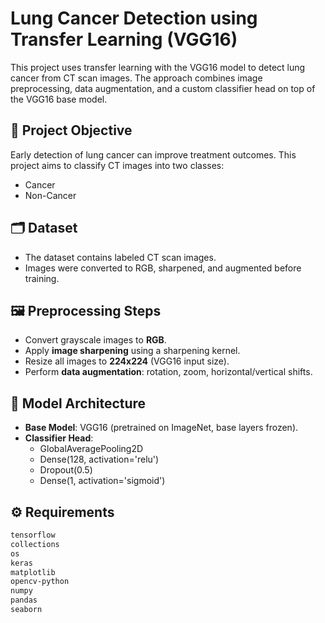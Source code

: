 # Lung Cancer Detection using Transfer Learning (VGG16)

This project uses transfer learning with the VGG16 model to detect lung cancer from CT scan images. The approach combines image preprocessing, data augmentation, and a custom classifier head on top of the VGG16 base model.

## 🧠 Project Objective

Early detection of lung cancer can improve treatment outcomes. This project aims to classify CT images into two classes:
- Cancer
- Non-Cancer

## 🗂️ Dataset

- The dataset contains labeled CT scan images.
- Images were converted to RGB, sharpened, and augmented before training.

## 🖼️ Preprocessing Steps

- Convert grayscale images to **RGB**.
- Apply **image sharpening** using a sharpening kernel.
- Resize all images to **224x224** (VGG16 input size).
- Perform **data augmentation**: rotation, zoom, horizontal/vertical shifts.

## 🧰 Model Architecture

- **Base Model**: VGG16 (pretrained on ImageNet, base layers frozen).
- **Classifier Head**:
  - GlobalAveragePooling2D
  - Dense(128, activation='relu')
  - Dropout(0.5)
  - Dense(1, activation='sigmoid')

## ⚙️ Requirements

```bash
tensorflow
collections
os
keras
matplotlib
opencv-python
numpy
pandas
seaborn
